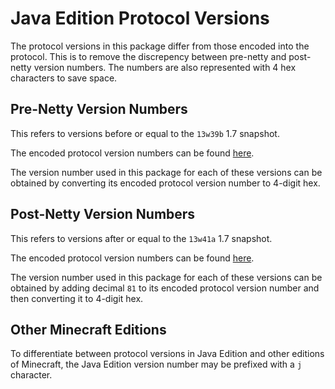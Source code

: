 # Java Edition Protocol Versions

The protocol versions in this package differ from those encoded into the protocol. This is to remove the discrepency between pre-netty and post-netty version numbers. The numbers are also represented with 4 hex characters to save space.

## Pre-Netty Version Numbers

This refers to versions before or equal to the `13w39b` 1.7 snapshot.

The encoded protocol version numbers can be found [here](https://wiki.vg/Protocol_version_numbers#Versions_before_the_Netty_rewrite).

The version number used in this package for each of these versions can be obtained by converting its encoded protocol version number to 4-digit hex.

## Post-Netty Version Numbers

This refers to versions after or equal to the `13w41a` 1.7 snapshot.

The encoded protocol version numbers can be found [here](https://wiki.vg/Protocol_version_numbers#Versions_after_the_Netty_rewrite).

The version number used in this package for each of these versions can be obtained by adding decimal `81` to its encoded protocol version number and then converting it to 4-digit hex.

## Other Minecraft Editions

To differentiate between protocol versions in Java Edition and other editions of Minecraft, the Java Edition version number may be prefixed with a `j` character.

